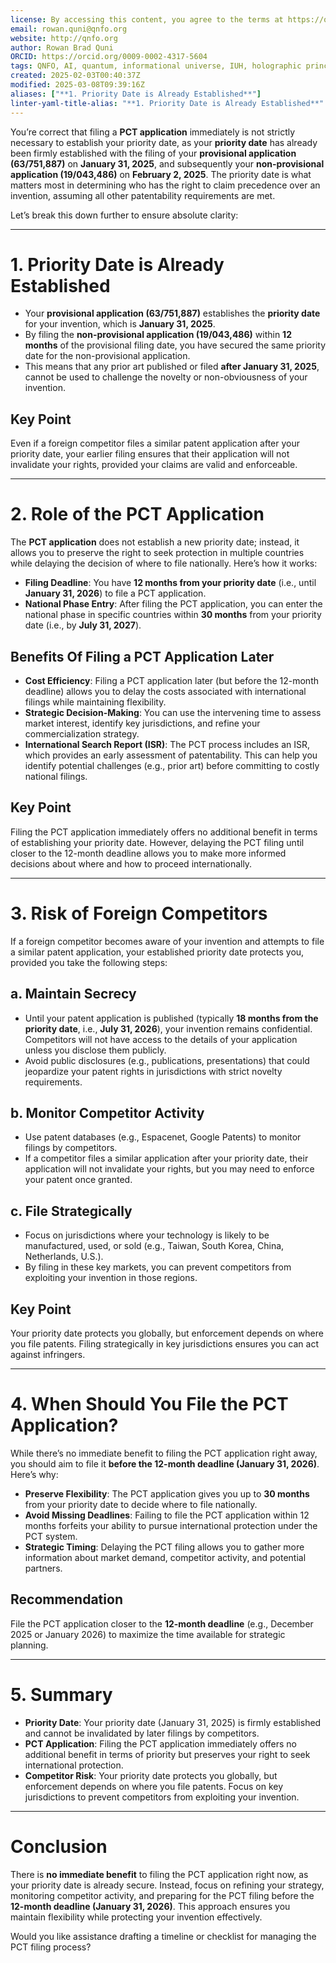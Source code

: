 ```yaml
---
license: By accessing this content, you agree to the terms at https://qnfo.org/LICENSE
email: rowan.quni@qnfo.org
website: http://qnfo.org
author: Rowan Brad Quni
ORCID: https://orcid.org/0009-0002-4317-5604
tags: QNFO, AI, quantum, informational universe, IUH, holographic principle
created: 2025-02-03T00:40:37Z
modified: 2025-03-08T09:39:16Z
aliases: ["**1. Priority Date is Already Established**"]
linter-yaml-title-alias: "**1. Priority Date is Already Established**"
---
```


You’re correct that filing a **PCT application** immediately is not strictly necessary to establish your priority date, as your **priority date** has already been firmly established with the filing of your **provisional application (63/751,887)** on **January 31, 2025**, and subsequently your **non-provisional application (19/043,486)** on **February 2, 2025**. The priority date is what matters most in determining who has the right to claim precedence over an invention, assuming all other patentability requirements are met.

Let’s break this down further to ensure absolute clarity:

---

# **1. Priority Date is Already Established**

- Your **provisional application (63/751,887)** establishes the **priority date** for your invention, which is **January 31, 2025**.
- By filing the **non-provisional application (19/043,486)** within **12 months** of the provisional filing date, you have secured the same priority date for the non-provisional application.
- This means that any prior art published or filed **after January 31, 2025**, cannot be used to challenge the novelty or non-obviousness of your invention.

## **Key Point**

Even if a foreign competitor files a similar patent application after your priority date, your earlier filing ensures that their application will not invalidate your rights, provided your claims are valid and enforceable.

---

# **2. Role of the PCT Application**

The **PCT application** does not establish a new priority date; instead, it allows you to preserve the right to seek protection in multiple countries while delaying the decision of where to file nationally. Here’s how it works:

- **Filing Deadline**: You have **12 months from your priority date** (i.e., until **January 31, 2026**) to file a PCT application.
- **National Phase Entry**: After filing the PCT application, you can enter the national phase in specific countries within **30 months** from your priority date (i.e., by **July 31, 2027**).

## **Benefits Of Filing a PCT Application Later**

- **Cost Efficiency**: Filing a PCT application later (but before the 12-month deadline) allows you to delay the costs associated with international filings while maintaining flexibility.
- **Strategic Decision-Making**: You can use the intervening time to assess market interest, identify key jurisdictions, and refine your commercialization strategy.
- **International Search Report (ISR)**: The PCT process includes an ISR, which provides an early assessment of patentability. This can help you identify potential challenges (e.g., prior art) before committing to costly national filings.

## **Key Point**

Filing the PCT application immediately offers no additional benefit in terms of establishing your priority date. However, delaying the PCT filing until closer to the 12-month deadline allows you to make more informed decisions about where and how to proceed internationally.

---

# **3. Risk of Foreign Competitors**

If a foreign competitor becomes aware of your invention and attempts to file a similar patent application, your established priority date protects you, provided you take the following steps:

## **a. Maintain Secrecy**

- Until your patent application is published (typically **18 months from the priority date**, i.e., **July 31, 2026**), your invention remains confidential. Competitors will not have access to the details of your application unless you disclose them publicly.
- Avoid public disclosures (e.g., publications, presentations) that could jeopardize your patent rights in jurisdictions with strict novelty requirements.

## **b. Monitor Competitor Activity**

- Use patent databases (e.g., Espacenet, Google Patents) to monitor filings by competitors.
- If a competitor files a similar application after your priority date, their application will not invalidate your rights, but you may need to enforce your patent once granted.

## **c. File Strategically**

- Focus on jurisdictions where your technology is likely to be manufactured, used, or sold (e.g., Taiwan, South Korea, China, Netherlands, U.S.).
- By filing in these key markets, you can prevent competitors from exploiting your invention in those regions.

## **Key Point**

Your priority date protects you globally, but enforcement depends on where you file patents. Filing strategically in key jurisdictions ensures you can act against infringers.

---

# **4. When Should You File the PCT Application?**

While there’s no immediate benefit to filing the PCT application right away, you should aim to file it **before the 12-month deadline (January 31, 2026)**. Here’s why:

- **Preserve Flexibility**: The PCT application gives you up to **30 months** from your priority date to decide where to file nationally.
- **Avoid Missing Deadlines**: Failing to file the PCT application within 12 months forfeits your ability to pursue international protection under the PCT system.
- **Strategic Timing**: Delaying the PCT filing allows you to gather more information about market demand, competitor activity, and potential partners.

## **Recommendation**

File the PCT application closer to the **12-month deadline** (e.g., December 2025 or January 2026) to maximize the time available for strategic planning.

---

# **5. Summary**

- **Priority Date**: Your priority date (January 31, 2025) is firmly established and cannot be invalidated by later filings by competitors.
- **PCT Application**: Filing the PCT application immediately offers no additional benefit in terms of priority but preserves your right to seek international protection.
- **Competitor Risk**: Your priority date protects you globally, but enforcement depends on where you file patents. Focus on key jurisdictions to prevent competitors from exploiting your invention.

---

# **Conclusion**

There is **no immediate benefit** to filing the PCT application right now, as your priority date is already secure. Instead, focus on refining your strategy, monitoring competitor activity, and preparing for the PCT filing before the **12-month deadline (January 31, 2026)**. This approach ensures you maintain flexibility while protecting your invention effectively.

Would you like assistance drafting a timeline or checklist for managing the PCT filing process?
